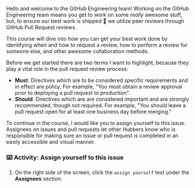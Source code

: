 Hello and welcome to the GitHub Engineering team! Working on the GitHub Engineering team means you get to work on some _really_ awesome stuff, but, to ensure our best work is shipped :ship: we utilize peer reviews through GitHub Pull Request reviews. 

This course will dive into how you can get your best work done by identifying when and how to request a review, how to perform a review for someone else, and other awesome collaboration methods. 

Before we get started there are two terms I want to highlight, because they play a vital role in the pull request review process:

- **Must**: Directives which are to be considered specific requirements and in effect are policy. For example, "You must obtain a review approval prior to deploying a pull request to production".
- **Should**: Directives which are are considered important and are strongly recommended, though not required. For example, "You should leave a pull request open for at least one business day before merging."

To continue in the course, I would like you to assign yourself to this issue. Assignees on issues and pull requests let other Hubbers know who is responsible for making sure an issue or pull request is completed in an easily accessible and visual manner.

### :keyboard: Activity: Assign yourself to this issue

1. On the right side of the screen, click the `assign yourself` text under the **Assignees** section.

